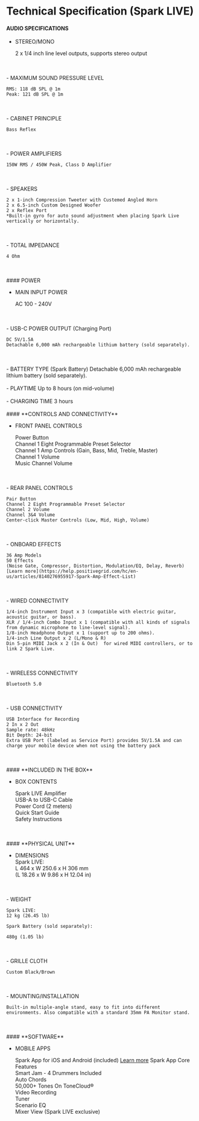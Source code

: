 # Technical Specification (Spark LIVE)
#### AUDIO SPECIFICATIONS  

- STEREO/MONO

	2 x 1/4 inch line level outputs, supports stereo output
<br>
<br>
- MAXIMUM SOUND PRESSURE LEVEL

	RMS: 118 dB SPL @ 1m  
	Peak: 121 dB SPL @ 1m
<br>
<br>
- CABINET PRINCIPLE

	Bass Reflex
<br>
<br>
- POWER AMPLIFIERS

	150W RMS / 450W Peak, Class D Amplifier  
<br>
<br>
- SPEAKERS 

	2 x 1-inch Compression Tweeter with Custemed Angled Horn  
	2 x 6.5-inch Custom Designed Woofer  
	2 x Reflex Port  
	*Built-in gyro for auto sound adjustment when placing Spark Live vertically or horizontally.
<br>
<br>
- TOTAL IMPEDANCE  

	4 Ohm
<br>
<br>
#### POWER

- MAIN INPUT POWER  

	AC 100 - 240V
<br>
<br>
- USB-C POWER OUTPUT (Charging Port)  

	DC 5V/1.5A
	Detachable 6,000 mAh rechargeable lithium battery (sold separately).
<br>
<br>
- BATTERY TYPE (Spark Battery)
	Detachable 6,000 mAh rechargeable lithium battery (sold separately).
<br>
<br>
- PLAYTIME  
	Up to 8 hours (on mid-volume)
<br>
<br>
- CHARGING TIME  
	3 hours
<br>
<br>
#### **CONTROLS AND CONNECTIVITY**

- FRONT PANEL CONTROLS

	Power Button  
	Channel 1 Eight Programmable Preset Selector  
	Channel 1 Amp Controls (Gain, Bass, Mid, Treble, Master)  
	Channel 1 Volume  
	Music Channel Volume
<br>
<br>
- REAR PANEL CONTROLS

	Pair Button  
	Channel 2 Eight Programmable Preset Selector  
	Channel 2 Volume  
	Channel 3&4 Volume  
	Center-click Master Controls (Low, Mid, High, Volume)
<br>
<br>
- ONBOARD EFFECTS

	36 Amp Models  
	50 Effects  
	(Noise Gate, Compressor, Distortion, Modulation/EQ, Delay, Reverb)  
	[Learn more](https://help.positivegrid.com/hc/en-us/articles/8140276955917-Spark-Amp-Effect-List)
<br>
<br>
- WIRED CONNECTIVITY  

	1/4-inch Instrument Input x 3 (compatible with electric guitar, acoustic guitar, or bass).  
	XLR / 1/4-inch Combo Input x 1 (compatible with all kinds of signals from dynamic microphone to line-level signal).  
	1/8-inch Headphone Output x 1 (support up to 200 ohms).  
	1/4-inch Line Output x 2 (L/Mono & R)  
	Din 5-pin MIDI Jack x 2 (In & Out)  for wired MIDI controllers, or to link 2 Spark Live.
<br>
<br>
- WIRELESS CONNECTIVITY

	Bluetooth 5.0  
<br>
<br>  
- USB CONNECTIVITY

	USB Interface for Recording  
	2 In x 2 Out  
	Sample rate: 48kHz  
	Bit Depth: 24-bit  
	Extra USB Port (labeled as Service Port) provides 5V/1.5A and can charge your mobile device when not using the battery pack
<br>
<br>
#### **INCLUDED IN THE BOX**

- BOX CONTENTS

	Spark LIVE Amplifier  
	USB-A to USB-C Cable  
	Power Cord (2 meters)  
	Quick Start Guide  
	Safety Instructions
<br>
<br>
#### **PHYSICAL UNIT**

- DIMENSIONS  
	Spark LIVE:  
	L 464 x W 250.6 x H 306 mm  
	(L 18.26 x W 9.86 x H 12.04 in)
<br>
<br>
- WEIGHT

	Spark LIVE:  
	12 kg (26.45 lb)
	
	Spark Battery (sold separately):
	
	480g (1.05 lb)
<br>
<br>
- GRILLE CLOTH

	Custom Black/Brown
<br>
<br>
- MOUNTING/INSTALLATION

	Built-in multiple-angle stand, easy to fit into different environments. Also compatible with a standard 35mm PA Monitor stand.
<br>
<br>
#### **SOFTWARE**

- MOBILE APPS

	Spark App for iOS and Android (included)
	[Learn more](https://apps.apple.com/us/app/spark-chords-backing-tracks/id1457653921)
	Spark App Core Features  
	Smart Jam - 4 Drummers Included  
	Auto Chords  
	50,000+ Tones On ToneCloud®  
	Video Recording  
	Tuner  
	Scenario EQ  
	Mixer View (Spark LIVE exclusive)



